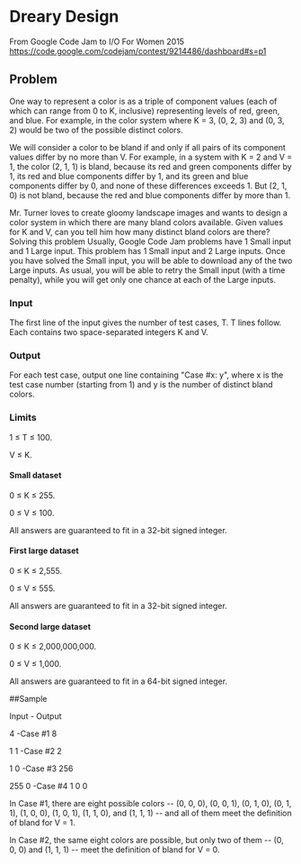 # Dreary Design

From Google Code Jam to I/O For Women 2015
https://code.google.com/codejam/contest/9214486/dashboard#s=p1

## Problem

One way to represent a color is as a triple of component values (each of which can range from 0 to K, inclusive) representing levels of red, green, and blue. For example, in the color system where K = 3, (0, 2, 3) and (0, 3, 2) would be two of the possible distinct colors.

We will consider a color to be bland if and only if all pairs of its component values differ by no more than V. For example, in a system with K = 2 and V = 1, the color (2, 1, 1) is bland, because its red and green components differ by 1, its red and blue components differ by 1, and its green and blue components differ by 0, and none of these differences exceeds 1. But (2, 1, 0) is not bland, because the red and blue components differ by more than 1.

Mr. Turner loves to create gloomy landscape images and wants to design a color system in which there are many bland colors available. Given values for K and V, can you tell him how many distinct bland colors are there?
Solving this problem
Usually, Google Code Jam problems have 1 Small input and 1 Large input. This problem has 1 Small input and 2 Large inputs. Once you have solved the Small input, you will be able to download any of the two Large inputs. As usual, you will be able to retry the Small input (with a time penalty), while you will get only one chance at each of the Large inputs.

### Input

The first line of the input gives the number of test cases, T. T lines follow. Each contains two space-separated integers K and V.

### Output

For each test case, output one line containing "Case #x: y", where x is the test case number (starting from 1) and y is the number of distinct bland colors.

### Limits

1 ≤ T ≤ 100.

V ≤ K.

#### Small dataset

0 ≤ K ≤ 255.

0 ≤ V ≤ 100.

All answers are guaranteed to fit in a 32-bit signed integer.

#### First large dataset

0 ≤ K ≤ 2,555.

0 ≤ V ≤ 555.

All answers are guaranteed to fit in a 32-bit signed integer.

#### Second large dataset

0 ≤ K ≤ 2,000,000,000.

0 ≤ V ≤ 1,000.

All answers are guaranteed to fit in a 64-bit signed integer.

##Sample




Input - Output

4 -Case #1 8  

1 1 -Case #2 2 
  
1 0 -Case #3 256 

255 0 -Case #4 1 0 0
	



In Case #1, there are eight possible colors -- (0, 0, 0), (0, 0, 1), (0, 1, 0), (0, 1, 1), (1, 0, 0), (1, 0, 1), (1, 1, 0), and (1, 1, 1) -- and all of them meet the definition of bland for V = 1.

In Case #2, the same eight colors are possible, but only two of them -- (0, 0, 0) and (1, 1, 1) -- meet the definition of bland for V = 0.
